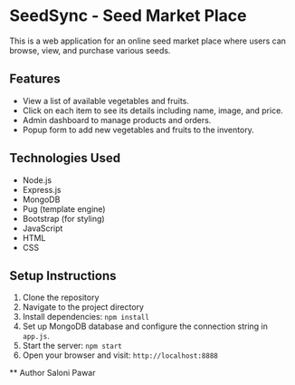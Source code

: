 # SeedSync - Seed Market Place

This is a web application for an online seed market place where users can browse, view, and purchase various seeds.

## Features

- View a list of available vegetables and fruits.
- Click on each item to see its details including name, image, and price.
- Admin dashboard to manage products and orders.
- Popup form to add new vegetables and fruits to the inventory.

## Technologies Used

- Node.js
- Express.js
- MongoDB
- Pug (template engine)
- Bootstrap (for styling)
- JavaScript
- HTML
- CSS

## Setup Instructions

1. Clone the repository
2. Navigate to the project directory
3. Install dependencies: `npm install`
4. Set up MongoDB database and configure the connection string in `app.js`.
5. Start the server: `npm start`
6. Open your browser and visit: `http://localhost:8888`

** Author 
Saloni Pawar


